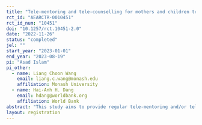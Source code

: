```yaml
---
title: "Tele-mentoring and tele-counselling for mothers and children to address Covid learning loss"
rct_id: "AEARCTR-0010451"
rct_id_num: "10451"
doi: "10.1257/rct.10451-2.0"
date: "2022-11-26"
status: "completed"
jel: ""
start_year: "2023-01-01"
end_year: "2023-08-19"
pi: "Asad Islam"
pi_other:
  - name: Liang Choon Wang
    email: liang.c.wang@monash.edu
    affiliation: Monash University
  - name: Hai-Anh H. Dang
    email: hdang@worldbank.org
    affiliation: World Bank
abstract: "This study aims to provide regular tele-mentoring and/or tele-counselling sessions targeting mothers in rural Bangladesh in order to increase the time and quality of parental involvement in their children’s learning activities to ameliorate the potential adverse impacts of school closure and Covid-19 on children’s outcomes. "
layout: registration
---
```


